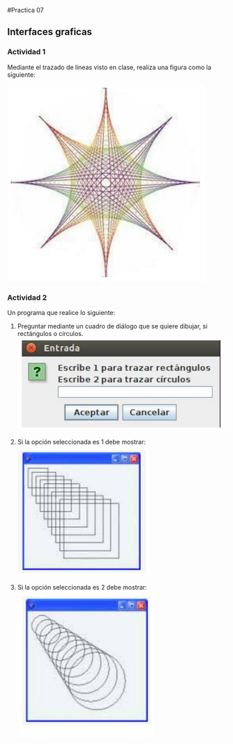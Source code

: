 #Practica 07

## Interfaces graficas

### Actividad 1

Mediante el trazado de líneas visto en clase, realiza una figura como la siguiente:

![](img/1.png)

### Actividad 2

Un programa que realice lo siguiente:
1. Preguntar mediante un cuadro de diálogo que se quiere dibujar, si rectángulos o círculos.
![](img/2.png)

2. Si la opción seleccionada es 1 debe mostrar:
![](img/3.png)

3. Si la opción seleccionada es 2 debe mostrar:
![](img/4.png)
